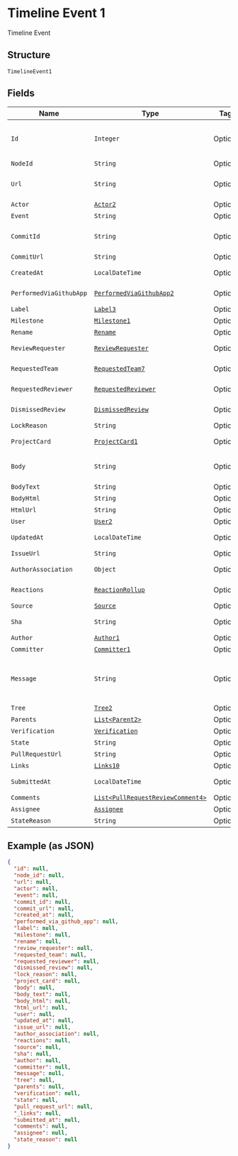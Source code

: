 
# Timeline Event 1

Timeline Event

## Structure

`TimelineEvent1`

## Fields

| Name | Type | Tags | Description | Getter | Setter |
|  --- | --- | --- | --- | --- | --- |
| `Id` | `Integer` | Optional | Unique identifier of the issue comment | Integer getId() | setId(Integer id) |
| `NodeId` | `String` | Optional | - | String getNodeId() | setNodeId(String nodeId) |
| `Url` | `String` | Optional | URL for the issue comment | String getUrl() | setUrl(String url) |
| `Actor` | [`Actor2`](../../doc/models/actor-2.md) | Optional | - | Actor2 getActor() | setActor(Actor2 actor) |
| `Event` | `String` | Optional | - | String getEvent() | setEvent(String event) |
| `CommitId` | `String` | Optional | A commit SHA for the review. | String getCommitId() | setCommitId(String commitId) |
| `CommitUrl` | `String` | Optional | - | String getCommitUrl() | setCommitUrl(String commitUrl) |
| `CreatedAt` | `LocalDateTime` | Optional | - | LocalDateTime getCreatedAt() | setCreatedAt(LocalDateTime createdAt) |
| `PerformedViaGithubApp` | [`PerformedViaGithubApp2`](../../doc/models/performed-via-github-app-2.md) | Optional | - | PerformedViaGithubApp2 getPerformedViaGithubApp() | setPerformedViaGithubApp(PerformedViaGithubApp2 performedViaGithubApp) |
| `Label` | [`Label3`](../../doc/models/label-3.md) | Optional | - | Label3 getLabel() | setLabel(Label3 label) |
| `Milestone` | [`Milestone1`](../../doc/models/milestone-1.md) | Optional | - | Milestone1 getMilestone() | setMilestone(Milestone1 milestone) |
| `Rename` | [`Rename`](../../doc/models/rename.md) | Optional | - | Rename getRename() | setRename(Rename rename) |
| `ReviewRequester` | [`ReviewRequester`](../../doc/models/review-requester.md) | Optional | - | ReviewRequester getReviewRequester() | setReviewRequester(ReviewRequester reviewRequester) |
| `RequestedTeam` | [`RequestedTeam7`](../../doc/models/requested-team-7.md) | Optional | - | RequestedTeam7 getRequestedTeam() | setRequestedTeam(RequestedTeam7 requestedTeam) |
| `RequestedReviewer` | [`RequestedReviewer`](../../doc/models/requested-reviewer.md) | Optional | - | RequestedReviewer getRequestedReviewer() | setRequestedReviewer(RequestedReviewer requestedReviewer) |
| `DismissedReview` | [`DismissedReview`](../../doc/models/dismissed-review.md) | Optional | - | DismissedReview getDismissedReview() | setDismissedReview(DismissedReview dismissedReview) |
| `LockReason` | `String` | Optional | - | String getLockReason() | setLockReason(String lockReason) |
| `ProjectCard` | [`ProjectCard1`](../../doc/models/project-card-1.md) | Optional | - | ProjectCard1 getProjectCard() | setProjectCard(ProjectCard1 projectCard) |
| `Body` | `String` | Optional | Contents of the issue comment | String getBody() | setBody(String body) |
| `BodyText` | `String` | Optional | - | String getBodyText() | setBodyText(String bodyText) |
| `BodyHtml` | `String` | Optional | - | String getBodyHtml() | setBodyHtml(String bodyHtml) |
| `HtmlUrl` | `String` | Optional | - | String getHtmlUrl() | setHtmlUrl(String htmlUrl) |
| `User` | [`User2`](../../doc/models/user-2.md) | Optional | - | User2 getUser() | setUser(User2 user) |
| `UpdatedAt` | `LocalDateTime` | Optional | - | LocalDateTime getUpdatedAt() | setUpdatedAt(LocalDateTime updatedAt) |
| `IssueUrl` | `String` | Optional | - | String getIssueUrl() | setIssueUrl(String issueUrl) |
| `AuthorAssociation` | `Object` | Optional | - | Object getAuthorAssociation() | setAuthorAssociation(Object authorAssociation) |
| `Reactions` | [`ReactionRollup`](../../doc/models/reaction-rollup.md) | Optional | - | ReactionRollup getReactions() | setReactions(ReactionRollup reactions) |
| `Source` | [`Source`](../../doc/models/source.md) | Optional | - | Source getSource() | setSource(Source source) |
| `Sha` | `String` | Optional | SHA for the commit | String getSha() | setSha(String sha) |
| `Author` | [`Author1`](../../doc/models/author-1.md) | Optional | - | Author1 getAuthor() | setAuthor(Author1 author) |
| `Committer` | [`Committer1`](../../doc/models/committer-1.md) | Optional | - | Committer1 getCommitter() | setCommitter(Committer1 committer) |
| `Message` | `String` | Optional | Message describing the purpose of the commit | String getMessage() | setMessage(String message) |
| `Tree` | [`Tree2`](../../doc/models/tree-2.md) | Optional | - | Tree2 getTree() | setTree(Tree2 tree) |
| `Parents` | [`List<Parent2>`](../../doc/models/parent-2.md) | Optional | - | List<Parent2> getParents() | setParents(List<Parent2> parents) |
| `Verification` | [`Verification`](../../doc/models/verification.md) | Optional | - | Verification getVerification() | setVerification(Verification verification) |
| `State` | `String` | Optional | - | String getState() | setState(String state) |
| `PullRequestUrl` | `String` | Optional | - | String getPullRequestUrl() | setPullRequestUrl(String pullRequestUrl) |
| `Links` | [`Links10`](../../doc/models/links-10.md) | Optional | - | Links10 getLinks() | setLinks(Links10 links) |
| `SubmittedAt` | `LocalDateTime` | Optional | - | LocalDateTime getSubmittedAt() | setSubmittedAt(LocalDateTime submittedAt) |
| `Comments` | [`List<PullRequestReviewComment4>`](../../doc/models/pull-request-review-comment-4.md) | Optional | - | List<PullRequestReviewComment4> getComments() | setComments(List<PullRequestReviewComment4> comments) |
| `Assignee` | [`Assignee`](../../doc/models/assignee.md) | Optional | - | Assignee getAssignee() | setAssignee(Assignee assignee) |
| `StateReason` | `String` | Optional | - | String getStateReason() | setStateReason(String stateReason) |

## Example (as JSON)

```json
{
  "id": null,
  "node_id": null,
  "url": null,
  "actor": null,
  "event": null,
  "commit_id": null,
  "commit_url": null,
  "created_at": null,
  "performed_via_github_app": null,
  "label": null,
  "milestone": null,
  "rename": null,
  "review_requester": null,
  "requested_team": null,
  "requested_reviewer": null,
  "dismissed_review": null,
  "lock_reason": null,
  "project_card": null,
  "body": null,
  "body_text": null,
  "body_html": null,
  "html_url": null,
  "user": null,
  "updated_at": null,
  "issue_url": null,
  "author_association": null,
  "reactions": null,
  "source": null,
  "sha": null,
  "author": null,
  "committer": null,
  "message": null,
  "tree": null,
  "parents": null,
  "verification": null,
  "state": null,
  "pull_request_url": null,
  "_links": null,
  "submitted_at": null,
  "comments": null,
  "assignee": null,
  "state_reason": null
}
```

